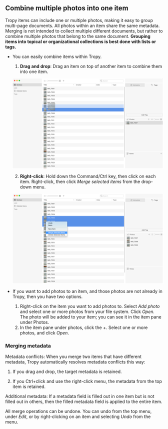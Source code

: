 ## Combine multiple photos into one item

Tropy items can include one or multiple photos, making it easy to group multi-page documents. All photos within an item share the same metadata. Merging is not intended to collect multiple different documents, but rather to combine multiple photos that belong to the same document. **Grouping items into topical or organizational collections is best done with lists or tags.**

* You can easily combine items within Tropy.

  1. **Drag and drop**: Drag an item on top of another item to combine them into one item.
  
    ![](/assets/drag-and-drop-merge.png)

  2. **Right-click**: Hold down the Command/Ctrl key, then click on each item. Right-click, then click *Merge selected items* from the drop-down menu.
  
    ![](/assets/right-click-merge.png)

* If you want to add photos to an item, and those photos are not already in Tropy, then you have two options.

  1. Right-click on the item you want to add photos to. Select *Add photo* and select one or more photos from your file system. Click *Open.* The photo will be added to your item; you can see it in the item pane under Photos.
  2. In the item pane under photos, click the +. Select one or more photos, and click *Open*. 


### Merging metadata

Metadata conflicts: When you merge two items that have different metadata, Tropy automatically resolves metadata conflicts this way:

1. If you drag and drop, the target metadata is retained.

2. If you Ctrl+click and use the right-click menu, the metadata from the top item is retained.

Additional metadata: If a metadata field is filled out in one item but is not filled out in others, then the filled metadata field is applied to the entire item.

All merge operations can be undone. You can undo from the top menu, under *Edit*, or by right-clicking on an item and selecting *Undo* from the menu.

  


